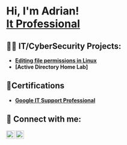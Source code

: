 <h1>Hi, I'm Adrian! <br/><a href="https://github.com/AdrianSimmons1/AdrianSimmons1">It Professional</a>
<h2>👨‍💻 IT/CyberSecurity Projects:</h2>

- <b>[Editing file permissions in Linux](https://github.com/AdrianSimmons1/LinuxFilePermissionsLab)</b>
- <b>[Active Directory Home Lab] 
  
<h2>📃Certifications </h2>

- [Google IT Support Professional ](https://coursera.org/share/80b2ae31d9fb423ded255c5de752df71)

<h2> 🤳 Connect with me:</h2>

[<img align="left" alt="AdrianSimmons | LinkedIn" width="22px" src="https://cdn.jsdelivr.net/npm/simple-icons@v3/icons/linkedin.svg" />][linkedin]
[<img align="left" alt="AdrianSimmons | Instagram" width="22px" src="https://cdn.jsdelivr.net/npm/simple-icons@v3/icons/instagram.svg" />][instagram]


[instagram]: https://www.instagram.com/adriansimmons_/
[linkedin]: https://www.linkedin.com/in/adriansimmons1/

<!--
**joshmadakor1/joshmadakor1** is a ✨ _special_ ✨ repository because its `README.md` (this file) appears on your GitHub profile.

Here are some ideas to get you started:

- 🔭 I’m currently working on ...
- 🌱 I’m currently learning ...
- 👯 I’m looking to collaborate on ...
- 🤔 I’m looking for help with ...
- 💬 Ask me about ...
- 📫 How to reach me: ...
- 😄 Pronouns: ...
- ⚡ Fun fact: ...
-->
